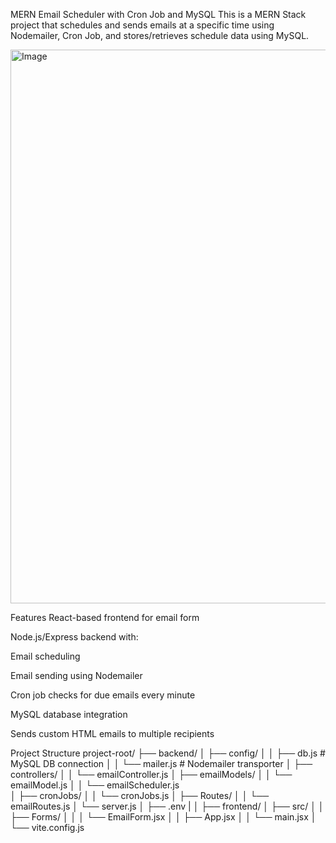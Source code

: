 MERN Email Scheduler with Cron Job and MySQL
This is a MERN Stack project that schedules and sends emails at a specific time using Nodemailer, Cron Job, and stores/retrieves schedule data using MySQL.

<img width="1878" height="886" alt="Image" src="https://github.com/user-attachments/assets/dff3fcb1-a914-4177-a5dd-830256a82b43" />

 Features
React-based frontend for email form

Node.js/Express backend with:

Email scheduling

Email sending using Nodemailer

Cron job checks for due emails every minute

MySQL database integration

Sends custom HTML emails to multiple recipients

Project Structure
project-root/
├── backend/
│   ├── config/
│   │   ├── db.js            # MySQL DB connection
│   │   └── mailer.js        # Nodemailer transporter
│   ├── controllers/
│   │   └── emailController.js
│   ├── emailModels/
│   │   └── emailModel.js
│   │   └── emailScheduler.js  
│   ├── cronJobs/
│   │   └── cronJobs.js
│   ├── Routes/
│   │   └── emailRoutes.js
│   └── server.js
│   ├── .env
|
│
├── frontend/
│   ├── src/
│   │   ├── Forms/
│   │   │   └── EmailForm.jsx
│   │   ├── App.jsx
│   │   └── main.jsx
│   └── vite.config.js




